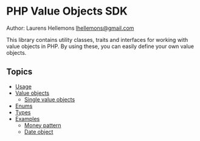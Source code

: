 PHP Value Objects SDK
=====================

Author: Laurens Hellemons <lhellemons@gmail.com>

This library contains utility classes, traits and interfaces for working
 with value objects in PHP. By using these, you can easily define your
 own value objects.

Topics
------
- [Usage](usage.md)
- [Value objects](value-objects.md)
  - [Single value objects](single-value-objects.md)
- [Enums](enums.md)
- [Types](types.md)
- [Examples](examples)
  - [Money pattern](examples/money.md)
  - [Date object](examples/date.md)

